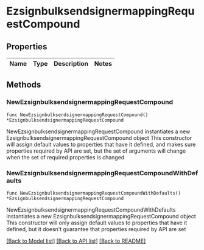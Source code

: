 # EzsignbulksendsignermappingRequestCompound

## Properties

Name | Type | Description | Notes
------------ | ------------- | ------------- | -------------

## Methods

### NewEzsignbulksendsignermappingRequestCompound

`func NewEzsignbulksendsignermappingRequestCompound() *EzsignbulksendsignermappingRequestCompound`

NewEzsignbulksendsignermappingRequestCompound instantiates a new EzsignbulksendsignermappingRequestCompound object
This constructor will assign default values to properties that have it defined,
and makes sure properties required by API are set, but the set of arguments
will change when the set of required properties is changed

### NewEzsignbulksendsignermappingRequestCompoundWithDefaults

`func NewEzsignbulksendsignermappingRequestCompoundWithDefaults() *EzsignbulksendsignermappingRequestCompound`

NewEzsignbulksendsignermappingRequestCompoundWithDefaults instantiates a new EzsignbulksendsignermappingRequestCompound object
This constructor will only assign default values to properties that have it defined,
but it doesn't guarantee that properties required by API are set


[[Back to Model list]](../README.md#documentation-for-models) [[Back to API list]](../README.md#documentation-for-api-endpoints) [[Back to README]](../README.md)


